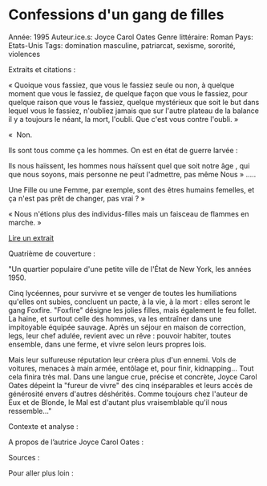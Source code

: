 # Confessions d'un gang de filles

Année: 1995
Auteur.ice.s: Joyce Carol Oates
Genre littéraire: Roman
Pays: Etats-Unis
Tags: domination masculine, patriarcat, sexisme, sororité, violences

Extraits et citations : 

« Quoique vous fassiez, que vous le fassiez seule ou non, à quelque moment que vous le fassiez, de quelque façon que vous le fassiez, pour quelque raison que vous le fassiez, quelque mystérieux que soit le but dans lequel vous le fassiez, n'oubliez jamais que sur l'autre plateau de la balance il y a toujours le néant, la mort, l'oubli. Que c'est vous contre l'oubli. »

«  Non.

Ils sont tous comme ça les hommes. On est en état de guerre larvée :

Ils nous haïssent, les hommes nous haïssent quel que soit notre âge , qui que nous soyons, mais personne ne peut l'admettre, pas même Nous » .....

Une Fille ou une Femme, par exemple, sont des êtres humains femelles, et ça n'est pas prêt de changer, pas vrai ? »

« Nous n'étions plus des individus-filles mais un faisceau de flammes en marche. »

[Lire un extrait](https://www.babelio.com/livres/Oates-Confessions-dun-gang-de-filles/45482/extraits)

Quatrième de couverture :

"Un quartier populaire d'une petite ville de l'État de New York, les années 1950.

Cinq lycéennes, pour survivre et se venger de toutes les humiliations qu'elles ont subies, concluent un pacte, à la vie, à la mort : elles seront le gang Foxfire. "Foxfire" désigne les jolies filles, mais également le feu follet. La haine, et surtout celle des hommes, va les entraîner dans une impitoyable équipée sauvage. Après un séjour en maison de correction, legs, leur chef adulée, revient avec un rêve : pouvoir habiter, toutes ensemble, dans une ferme, et vivre selon leurs propres lois.

Mais leur sulfureuse réputation leur créera plus d'un ennemi. Vols de voitures, menaces à main armée, entôlage et, pour finir, kidnapping... Tout cela finira très mal. Dans une langue crue, précise et concrète, Joyce Carol Oates dépeint la "fureur de vivre" des cinq inséparables et leurs accès de générosité envers d'autres déshérités. Comme toujours chez l'auteur de Eux et de Blonde, le Mal est d'autant plus vraisemblable qu'il nous ressemble..."

Contexte et analyse : 

A propos de l’autrice Joyce Carol Oates : 

Sources : 

Pour aller plus loin :